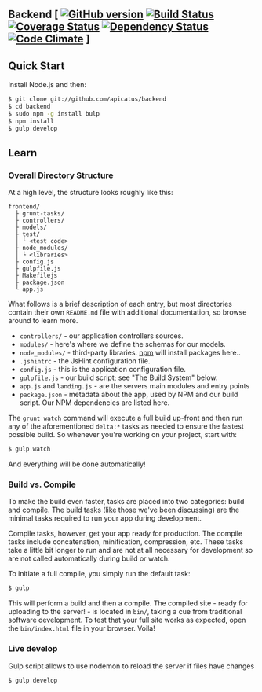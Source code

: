 ## Backend [ [![GitHub version](https://badge.fury.io/gh/apicatus%2Fbackend.png)](http://badge.fury.io/gh/apicatus%2Fbackend) [![Build Status](https://travis-ci.org/apicatus/backend.svg?branch=master)](https://travis-ci.org/apicatus/backend) [![Coverage Status](https://coveralls.io/repos/apicatus/backend/badge.png)](https://coveralls.io/r/apicatus/backend) [![Dependency Status](https://gemnasium.com/apicatus/backend.svg)](https://gemnasium.com/apicatus/backend) [![Code Climate](https://codeclimate.com/github/apicatus/backend.png)](https://codeclimate.com/github/apicatus/backend) ]

## Quick Start

Install Node.js and then:

```sh
$ git clone git://github.com/apicatus/backend
$ cd backend
$ sudo npm -g install bulp
$ npm install
$ gulp develop
```
## Learn

### Overall Directory Structure

At a high level, the structure looks roughly like this:

```
frontend/
  ├ grunt-tasks/
  ├ controllers/
  ├ models/
  ├ test/
  │ └ <test code>
  ├ node_modules/
  │ └ <libraries>
  ├ config.js
  ├ gulpfile.js
  ├ Makefilejs
  ├ package.json
  └ app.js
```

What follows is a brief description of each entry, but most directories contain
their own `README.md` file with additional documentation, so browse around to
learn more.

- `controllers/` - our application controllers sources.
- `modules/` - here's where we define the schemas for our models.
- `node_modules/` - third-party libraries. [npm](http://npmjs.org) will install
  packages here..
- `.jshintrc` - the JsHint configuration file.
- `config.js` - this is the application configuration file.
- `gulpfile.js` - our build script; see "The Build System" below.
- `app.js` and `landing.js` - are the servers main modules and entry points
- `package.json` - metadata about the app, used by NPM and our build script. Our
  NPM dependencies are listed here.

The `grunt watch` command will execute a full build
up-front and then run any of the aforementioned `delta:*` tasks as needed to
ensure the fastest possible build. So whenever you're working on your project,
start with:

```sh
$ gulp watch
```

And everything will be done automatically!

### Build vs. Compile

To make the build even faster, tasks are placed into two categories: build and
compile. The build tasks (like those we've been discussing) are the minimal
tasks required to run your app during development.

Compile tasks, however, get your app ready for production. The compile tasks
include concatenation, minification, compression, etc. These tasks take a little
bit longer to run and are not at all necessary for development so are not called
automatically during build or watch.

To initiate a full compile, you simply run the default task:

```sh
$ gulp
```

This will perform a build and then a compile. The compiled site - ready for
uploading to the server! - is located in `bin/`, taking a cue from
traditional software development. To test that your full site works as
expected, open the `bin/index.html` file in your browser. Voila!

###  Live develop
Gulp script allows to use nodemon to reload the server if files have changes

```sh
$ gulp develop
```


